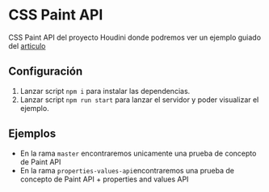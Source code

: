 # CSS Paint API

CSS Paint API del proyecto Houdini donde podremos ver un ejemplo guiado del [articulo](https://ifgeekthen.everis.com/es/CSS-Paint-API)

## Configuración

1. Lanzar script `npm i` para instalar las dependencias.
2. Lanzar script `npm run start` para lanzar el servidor y poder visualizar el ejemplo.

## Ejemplos
- En la rama `master` encontraremos unicamente una prueba de concepto de Paint API
- En la rama `properties-values-api`encontraremos una prueba de concepto de Paint API + properties and values API